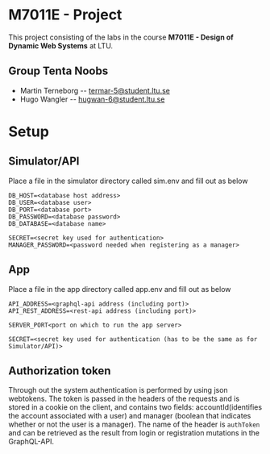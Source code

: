 # M7011E - Project
This project consisting of the labs in the course **M7011E - Design of Dynamic Web Systems** at LTU.
## Group Tenta Noobs
- Martin Terneborg -- termar-5@student.ltu.se
- Hugo Wangler -- hugwan-6@student.ltu.se

# Setup
## Simulator/API
Place a file in the simulator directory called sim.env and fill out as below
```
DB_HOST=<database host address>
DB_USER=<database user>
DB_PORT=<database port>
DB_PASSWORD=<database password>
DB_DATABASE=<database name>

SECRET=<secret key used for authentication>
MANAGER_PASSWORD=<password needed when registering as a manager>
```

## App
Place a file in the app directory called app.env and fill out as below
```
API_ADDRESS=<graphql-api address (including port)>
API_REST_ADDRESS=<rest-api address (including port)>

SERVER_PORT<port on which to run the app server>

SECRET=<secret key used for authentication (has to be the same as for Simulator/API)>
```

## Authorization token
Through out the system authentication is performed by using json webtokens. The token is passed in the headers of the requests and is stored in a cookie on the client, and contains two fields: accountId(identifies the account associated with a user) and manager (boolean that indicates whether or not the user is a manager). The name of the header is `authToken` and can be retrieved as the result from login or registration mutations in the GraphQL-API.

